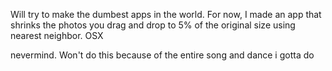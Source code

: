 Will try to make the dumbest apps in the world. For now, I made an app that shrinks the photos you drag and drop to 5% of the original size using nearest neighbor. OSX

nevermind. Won't do this because of the entire song and dance i gotta do

